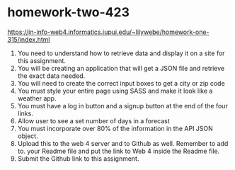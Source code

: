 # homework-two-423
https://in-info-web4.informatics.iupui.edu/~lilywebe/homework-one-315/index.html

1. You need to understand how to retrieve data and display it on a site for this assignment. 
1. You will be creating an application that will get a JSON file and retrieve the exact data needed. 
1. You will need to create the correct input boxes to get a city or zip code
1. You must style your entire page using SASS and make it look like a weather app.  
1. You must have a log in button and a signup button at the end of the four links. 
1. Allow user to see a set number of days in a forecast
1. You must incorporate over 80% of the information in the API JSON object. 
1. Upload this to the web 4 server and to Github as well. Remember to add to. your Readme file and put the link to Web 4 inside the Readme file. 
1. Submit the Github link to this assignment. 
